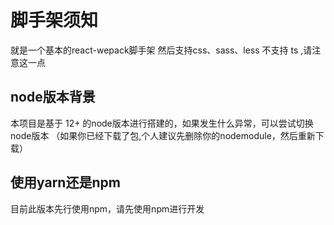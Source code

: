 # 脚手架须知
就是一个基本的react-wepack脚手架
然后支持css、sass、less
不支持 ts ,请注意这一点
## node版本背景
本项目是基于 12+ 的node版本进行搭建的，如果发生什么异常，可以尝试切换node版本
（如果你已经下载了包,个人建议先删除你的nodemodule，然后重新下载）
## 使用yarn还是npm
目前此版本先行使用npm，请先使用npm进行开发
